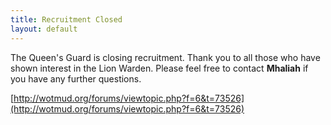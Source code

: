```yaml
---
title: Recruitment Closed
layout: default
---
```


The Queen's Guard is closing recruitment. Thank you to all those who have shown
interest in the Lion Warden. Please feel free to contact __Mhaliah__ if you have any
further questions.

[http://wotmud.org/forums/viewtopic.php?f=6&t=73526](http://wotmud.org/forums/viewtopic.php?f=6&t=73526)
